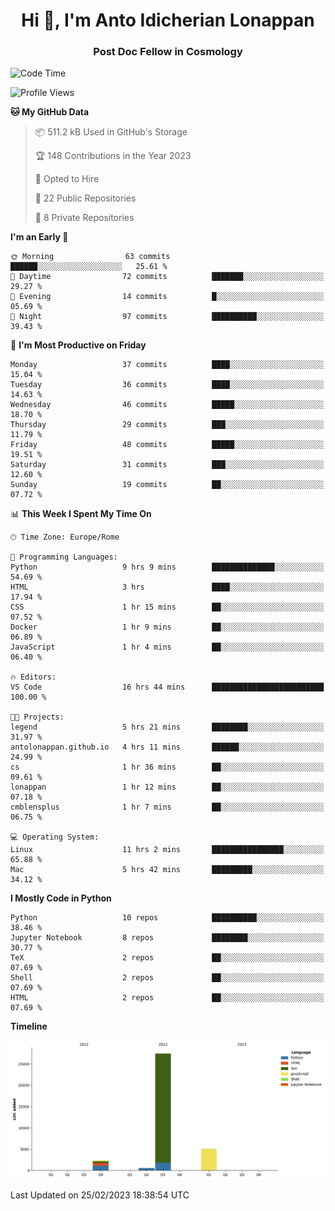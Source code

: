 
<h1 align="center">Hi 👋, I'm Anto Idicherian Lonappan</h1>
<h3 align="center">Post Doc Fellow in Cosmology</h3>

<!--START_SECTION:waka-->
![Code Time](http://img.shields.io/badge/Code%20Time-171%20hrs%2038%20mins-blue)

![Profile Views](http://img.shields.io/badge/Profile%20Views-2-blue)

**🐱 My GitHub Data** 

> 📦 511.2 kB Used in GitHub's Storage 
 > 
> 🏆 148 Contributions in the Year 2023
 > 
> 💼 Opted to Hire
 > 
> 📜 22 Public Repositories 
 > 
> 🔑 8 Private Repositories 
 > 
**I'm an Early 🐤** 

```text
🌞 Morning                63 commits          ██████░░░░░░░░░░░░░░░░░░░   25.61 % 
🌆 Daytime                72 commits          ███████░░░░░░░░░░░░░░░░░░   29.27 % 
🌃 Evening                14 commits          █░░░░░░░░░░░░░░░░░░░░░░░░   05.69 % 
🌙 Night                  97 commits          ██████████░░░░░░░░░░░░░░░   39.43 % 
```
📅 **I'm Most Productive on Friday** 

```text
Monday                   37 commits          ████░░░░░░░░░░░░░░░░░░░░░   15.04 % 
Tuesday                  36 commits          ████░░░░░░░░░░░░░░░░░░░░░   14.63 % 
Wednesday                46 commits          █████░░░░░░░░░░░░░░░░░░░░   18.70 % 
Thursday                 29 commits          ███░░░░░░░░░░░░░░░░░░░░░░   11.79 % 
Friday                   48 commits          █████░░░░░░░░░░░░░░░░░░░░   19.51 % 
Saturday                 31 commits          ███░░░░░░░░░░░░░░░░░░░░░░   12.60 % 
Sunday                   19 commits          ██░░░░░░░░░░░░░░░░░░░░░░░   07.72 % 
```


📊 **This Week I Spent My Time On** 

```text
🕑︎ Time Zone: Europe/Rome

💬 Programming Languages: 
Python                   9 hrs 9 mins        ██████████████░░░░░░░░░░░   54.69 % 
HTML                     3 hrs               ████░░░░░░░░░░░░░░░░░░░░░   17.94 % 
CSS                      1 hr 15 mins        ██░░░░░░░░░░░░░░░░░░░░░░░   07.52 % 
Docker                   1 hr 9 mins         ██░░░░░░░░░░░░░░░░░░░░░░░   06.89 % 
JavaScript               1 hr 4 mins         ██░░░░░░░░░░░░░░░░░░░░░░░   06.40 % 

🔥 Editors: 
VS Code                  16 hrs 44 mins      █████████████████████████   100.00 % 

🐱‍💻 Projects: 
legend                   5 hrs 21 mins       ████████░░░░░░░░░░░░░░░░░   31.97 % 
antolonappan.github.io   4 hrs 11 mins       ██████░░░░░░░░░░░░░░░░░░░   24.99 % 
cs                       1 hr 36 mins        ██░░░░░░░░░░░░░░░░░░░░░░░   09.61 % 
lonappan                 1 hr 12 mins        ██░░░░░░░░░░░░░░░░░░░░░░░   07.18 % 
cmblensplus              1 hr 7 mins         ██░░░░░░░░░░░░░░░░░░░░░░░   06.75 % 

💻 Operating System: 
Linux                    11 hrs 2 mins       ████████████████░░░░░░░░░   65.88 % 
Mac                      5 hrs 42 mins       █████████░░░░░░░░░░░░░░░░   34.12 % 
```

**I Mostly Code in Python** 

```text
Python                   10 repos            ██████████░░░░░░░░░░░░░░░   38.46 % 
Jupyter Notebook         8 repos             ████████░░░░░░░░░░░░░░░░░   30.77 % 
TeX                      2 repos             ██░░░░░░░░░░░░░░░░░░░░░░░   07.69 % 
Shell                    2 repos             ██░░░░░░░░░░░░░░░░░░░░░░░   07.69 % 
HTML                     2 repos             ██░░░░░░░░░░░░░░░░░░░░░░░   07.69 % 
```



**Timeline**

![Lines of Code chart](https://raw.githubusercontent.com/antolonappan/antolonappan/main/assets/bar_graph.png)


 Last Updated on 25/02/2023 18:38:54 UTC
<!--END_SECTION:waka-->
